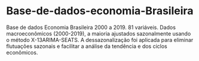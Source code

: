 # Base-de-dados-economia-Brasileira
Base de dados Economia Brasileira 2000 a 2019. 81 variáveis.
Dados macroeconômicos (2000-2019), a maioria ajustados sazonalmente usando o método X-13ARIMA-SEATS. A dessazonalização foi aplicada para eliminar flutuações sazonais e facilitar a análise da tendência e dos ciclos econômicos.

